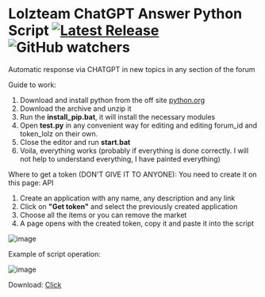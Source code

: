 # Lolzteam ChatGPT Answer Python Script [![Latest Release](https://img.shields.io/github/v/release/llimonix/LolzteamChatGPTAnswer)](https://github.com/llimonix/LolzteamChatGPTAnswer/releases/latest) ![GitHub watchers](https://img.shields.io/github/watchers/llimonix/LolzteamChatGPTAnswer)
Automatic response via CHATGPT in new topics in any section of the forum

Guide to work:
1. Download and install python from the off site [python.org](https://www.python.org/)
2. Download the archive and unzip it
3. Run the **install_pip.bat**, it will install the necessary modules
4. Open **test.py** in any convenient way for editing and editing forum_id and token_lolz on their own.
5. Close the editor and run **start.bat**
6. Voila, everything works (probably if everything is done correctly. I will not help to understand everything, I have painted everything)

Where to get a token (DON'T GIVE IT TO ANYONE):
You need to create it on this page: API
1. Create an application with any name, any description and any link
2. Click on **"Get token"** and select the previously created application
3. Choose all the items or you can remove the market
4. A page opens with the created token, copy it and paste it into the script

![image](https://github.com/llimonix/LolzteamChatGPTAnswer/assets/58168234/8005ce9e-44e3-4b2b-a427-65e2c080cc5e)

Example of script operation:

![image](https://github.com/llimonix/LolzteamChatGPTAnswer/assets/58168234/f02c8efc-1be7-464a-8485-169f8e01d6aa)

Download: [Click](https://github.com/llimonix/LolzteamChatGPTAnswer/releases/tag/LolzteamChatGPTAnswer)
